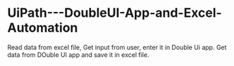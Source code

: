 # UiPath---DoubleUI-App-and-Excel-Automation
Read data from excel file, Get input from user, enter it in Double Ui app. Get data from DOuble UI app and save it in excel file.
